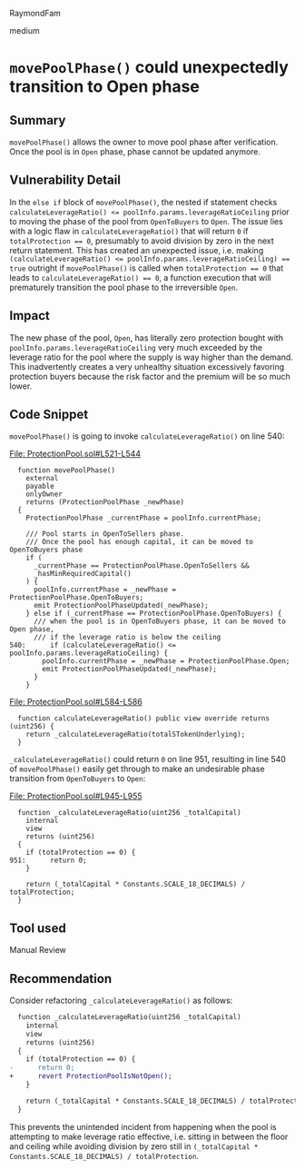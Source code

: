 RaymondFam

medium

# `movePoolPhase()` could unexpectedly transition to Open phase

## Summary
`movePoolPhase()` allows the owner to move pool phase after verification. Once the pool is in `Open` phase, phase cannot be updated anymore.

## Vulnerability Detail
In the `else if` block of `movePoolPhase()`, the nested if statement checks `calculateLeverageRatio() <= poolInfo.params.leverageRatioCeiling` prior to moving the phase of the pool from `OpenToBuyers` to `Open`. The issue lies with a logic flaw in `calculateLeverageRatio()` that will return `0` if `totalProtection == 0`, presumably to avoid division by zero in the next return statement. This has created an unexpected issue, i.e. making `(calculateLeverageRatio() <= poolInfo.params.leverageRatioCeiling) == true` outright if `movePoolPhase()` is called when `totalProtection == 0` that leads to `calculateLeverageRatio() == 0`, a function execution that will prematurely transition the pool phase to the irreversible `Open`.

## Impact
The new phase of the pool, `Open`, has literally zero protection bought with `poolInfo.params.leverageRatioCeiling` very much exceeded by the leverage ratio for the pool where the supply is way higher than the demand. This inadvertently creates a very unhealthy situation excessively favoring protection buyers because the risk factor and the premium will be so much lower. 

## Code Snippet
`movePoolPhase()` is going to invoke `calculateLeverageRatio()` on line 540:

[File: ProtectionPool.sol#L521-L544](https://github.com/sherlock-audit/2023-02-carapace/blob/main/contracts/core/pool/ProtectionPool.sol#L521-L544)

```solidity
  function movePoolPhase()
    external
    payable
    onlyOwner
    returns (ProtectionPoolPhase _newPhase)
  {
    ProtectionPoolPhase _currentPhase = poolInfo.currentPhase;

    /// Pool starts in OpenToSellers phase.
    /// Once the pool has enough capital, it can be moved to OpenToBuyers phase
    if (
      _currentPhase == ProtectionPoolPhase.OpenToSellers &&
      _hasMinRequiredCapital()
    ) {
      poolInfo.currentPhase = _newPhase = ProtectionPoolPhase.OpenToBuyers;
      emit ProtectionPoolPhaseUpdated(_newPhase);
    } else if (_currentPhase == ProtectionPoolPhase.OpenToBuyers) {
      /// when the pool is in OpenToBuyers phase, it can be moved to Open phase,
      /// if the leverage ratio is below the ceiling
540:      if (calculateLeverageRatio() <= poolInfo.params.leverageRatioCeiling) {
        poolInfo.currentPhase = _newPhase = ProtectionPoolPhase.Open;
        emit ProtectionPoolPhaseUpdated(_newPhase);
      }
    }
```
[File: ProtectionPool.sol#L584-L586](https://github.com/sherlock-audit/2023-02-carapace/blob/main/contracts/core/pool/ProtectionPool.sol#L584-L586)

```solidity
  function calculateLeverageRatio() public view override returns (uint256) {
    return _calculateLeverageRatio(totalSTokenUnderlying);
  }
```
`_calculateLeverageRatio()` could return `0` on line 951, resulting in line 540 of `movePoolPhase()` easily get through to make an undesirable phase transition from `OpenToBuyers` to `Open`:

[File: ProtectionPool.sol#L945-L955](https://github.com/sherlock-audit/2023-02-carapace/blob/main/contracts/core/pool/ProtectionPool.sol#L945-L955)

```solidity
  function _calculateLeverageRatio(uint256 _totalCapital)
    internal
    view
    returns (uint256)
  {
    if (totalProtection == 0) {
951:      return 0;
    }

    return (_totalCapital * Constants.SCALE_18_DECIMALS) / totalProtection;
  }
```
## Tool used

Manual Review

## Recommendation
Consider refactoring `_calculateLeverageRatio()` as follows:

```diff
  function _calculateLeverageRatio(uint256 _totalCapital)
    internal
    view
    returns (uint256)
  {
    if (totalProtection == 0) {
-      return 0;
+      revert ProtectionPoolIsNotOpen();
    }

    return (_totalCapital * Constants.SCALE_18_DECIMALS) / totalProtection;
  }
```
This prevents the unintended incident from happening when the pool is attempting to make leverage ratio effective, i.e. sitting in between the floor and ceiling while avoiding division by zero still in `(_totalCapital * Constants.SCALE_18_DECIMALS) / totalProtection`.